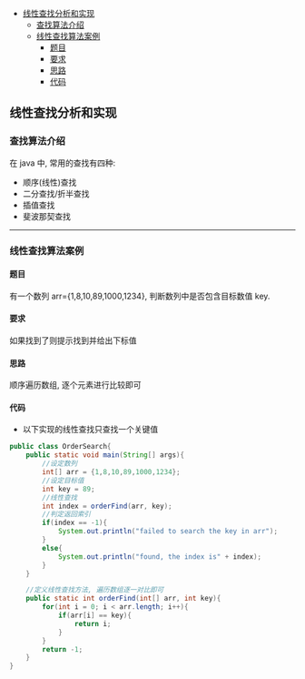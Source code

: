 <!-- TOC -->

- [线性查找分析和实现](#线性查找分析和实现)
  - [查找算法介绍](#查找算法介绍)
  - [线性查找算法案例](#线性查找算法案例)
    - [题目](#题目)
    - [要求](#要求)
    - [思路](#思路)
    - [代码](#代码)

<!-- /TOC -->

## 线性查找分析和实现

### 查找算法介绍
在 java 中, 常用的查找有四种:  
- 顺序(线性)查找
- 二分查找/折半查找
- 插值查找
- 斐波那契查找

****
### 线性查找算法案例
#### 题目
有一个数列 arr={1,8,10,89,1000,1234}, 判断数列中是否包含目标数值 key.

#### 要求
如果找到了则提示找到并给出下标值

#### 思路
顺序遍历数组, 逐个元素进行比较即可

#### 代码
- 以下实现的线性查找只查找一个关键值

```java
public class OrderSearch{
    public static void main(String[] args){
        //设定数列
        int[] arr = {1,8,10,89,1000,1234};
        //设定目标值
        int key = 89;
        //线性查找
        int index = orderFind(arr, key);
        //判定返回索引
        if(index == -1){
            System.out.println("failed to search the key in arr");
        }
        else{
            System.out.println("found, the index is" + index);
        }
    }

    //定义线性查找方法, 遍历数组逐一对比即可
    public static int orderFind(int[] arr, int key){
        for(int i = 0; i < arr.length; i++){
            if(arr[i] == key){
                return i;
            }
        }
        return -1;
    }
}
```